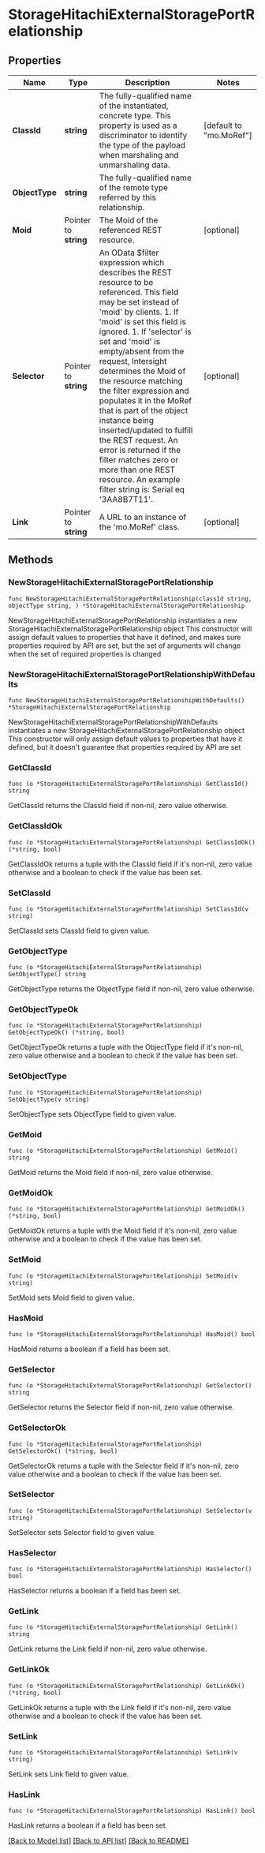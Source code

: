 # StorageHitachiExternalStoragePortRelationship

## Properties

Name | Type | Description | Notes
------------ | ------------- | ------------- | -------------
**ClassId** | **string** | The fully-qualified name of the instantiated, concrete type. This property is used as a discriminator to identify the type of the payload when marshaling and unmarshaling data. | [default to "mo.MoRef"]
**ObjectType** | **string** | The fully-qualified name of the remote type referred by this relationship. | 
**Moid** | Pointer to **string** | The Moid of the referenced REST resource. | [optional] 
**Selector** | Pointer to **string** | An OData $filter expression which describes the REST resource to be referenced. This field may be set instead of &#39;moid&#39; by clients. 1. If &#39;moid&#39; is set this field is ignored. 1. If &#39;selector&#39; is set and &#39;moid&#39; is empty/absent from the request, Intersight determines the Moid of the resource matching the filter expression and populates it in the MoRef that is part of the object instance being inserted/updated to fulfill the REST request. An error is returned if the filter matches zero or more than one REST resource. An example filter string is: Serial eq &#39;3AA8B7T11&#39;. | [optional] 
**Link** | Pointer to **string** | A URL to an instance of the &#39;mo.MoRef&#39; class. | [optional] 

## Methods

### NewStorageHitachiExternalStoragePortRelationship

`func NewStorageHitachiExternalStoragePortRelationship(classId string, objectType string, ) *StorageHitachiExternalStoragePortRelationship`

NewStorageHitachiExternalStoragePortRelationship instantiates a new StorageHitachiExternalStoragePortRelationship object
This constructor will assign default values to properties that have it defined,
and makes sure properties required by API are set, but the set of arguments
will change when the set of required properties is changed

### NewStorageHitachiExternalStoragePortRelationshipWithDefaults

`func NewStorageHitachiExternalStoragePortRelationshipWithDefaults() *StorageHitachiExternalStoragePortRelationship`

NewStorageHitachiExternalStoragePortRelationshipWithDefaults instantiates a new StorageHitachiExternalStoragePortRelationship object
This constructor will only assign default values to properties that have it defined,
but it doesn't guarantee that properties required by API are set

### GetClassId

`func (o *StorageHitachiExternalStoragePortRelationship) GetClassId() string`

GetClassId returns the ClassId field if non-nil, zero value otherwise.

### GetClassIdOk

`func (o *StorageHitachiExternalStoragePortRelationship) GetClassIdOk() (*string, bool)`

GetClassIdOk returns a tuple with the ClassId field if it's non-nil, zero value otherwise
and a boolean to check if the value has been set.

### SetClassId

`func (o *StorageHitachiExternalStoragePortRelationship) SetClassId(v string)`

SetClassId sets ClassId field to given value.


### GetObjectType

`func (o *StorageHitachiExternalStoragePortRelationship) GetObjectType() string`

GetObjectType returns the ObjectType field if non-nil, zero value otherwise.

### GetObjectTypeOk

`func (o *StorageHitachiExternalStoragePortRelationship) GetObjectTypeOk() (*string, bool)`

GetObjectTypeOk returns a tuple with the ObjectType field if it's non-nil, zero value otherwise
and a boolean to check if the value has been set.

### SetObjectType

`func (o *StorageHitachiExternalStoragePortRelationship) SetObjectType(v string)`

SetObjectType sets ObjectType field to given value.


### GetMoid

`func (o *StorageHitachiExternalStoragePortRelationship) GetMoid() string`

GetMoid returns the Moid field if non-nil, zero value otherwise.

### GetMoidOk

`func (o *StorageHitachiExternalStoragePortRelationship) GetMoidOk() (*string, bool)`

GetMoidOk returns a tuple with the Moid field if it's non-nil, zero value otherwise
and a boolean to check if the value has been set.

### SetMoid

`func (o *StorageHitachiExternalStoragePortRelationship) SetMoid(v string)`

SetMoid sets Moid field to given value.

### HasMoid

`func (o *StorageHitachiExternalStoragePortRelationship) HasMoid() bool`

HasMoid returns a boolean if a field has been set.

### GetSelector

`func (o *StorageHitachiExternalStoragePortRelationship) GetSelector() string`

GetSelector returns the Selector field if non-nil, zero value otherwise.

### GetSelectorOk

`func (o *StorageHitachiExternalStoragePortRelationship) GetSelectorOk() (*string, bool)`

GetSelectorOk returns a tuple with the Selector field if it's non-nil, zero value otherwise
and a boolean to check if the value has been set.

### SetSelector

`func (o *StorageHitachiExternalStoragePortRelationship) SetSelector(v string)`

SetSelector sets Selector field to given value.

### HasSelector

`func (o *StorageHitachiExternalStoragePortRelationship) HasSelector() bool`

HasSelector returns a boolean if a field has been set.

### GetLink

`func (o *StorageHitachiExternalStoragePortRelationship) GetLink() string`

GetLink returns the Link field if non-nil, zero value otherwise.

### GetLinkOk

`func (o *StorageHitachiExternalStoragePortRelationship) GetLinkOk() (*string, bool)`

GetLinkOk returns a tuple with the Link field if it's non-nil, zero value otherwise
and a boolean to check if the value has been set.

### SetLink

`func (o *StorageHitachiExternalStoragePortRelationship) SetLink(v string)`

SetLink sets Link field to given value.

### HasLink

`func (o *StorageHitachiExternalStoragePortRelationship) HasLink() bool`

HasLink returns a boolean if a field has been set.


[[Back to Model list]](../README.md#documentation-for-models) [[Back to API list]](../README.md#documentation-for-api-endpoints) [[Back to README]](../README.md)


